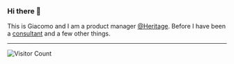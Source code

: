### Hi there 👋

This is Giacomo and I am a product manager [@Heritage](https://www.heritageholdings.co/). Before I have been a [consultant](https://www.economist.com/leaders/2022/10/05/do-mckinsey-and-other-consultants-do-anything-useful) and a few other things. 

---
![Visitor Count](https://profile-counter.glitch.me/giaccam/count.svg)

<!--
**Giaccam/giaccam** is a ✨ _special_ ✨ repository because its `README.md` (this file) appears on your GitHub profile.

Here are some ideas to get you started:

- 🔭 I’m currently working on ...
- 🌱 I’m currently learning ...
- 👯 I’m looking to collaborate on ...
- 🤔 I’m looking for help with ...
- 💬 Ask me about ...
- 📫 How to reach me: ...
- 😄 Pronouns: ...
- ⚡ Fun fact: ...
-->
